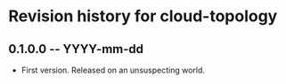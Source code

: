 # Revision history for cloud-topology

## 0.1.0.0  -- YYYY-mm-dd

* First version. Released on an unsuspecting world.
